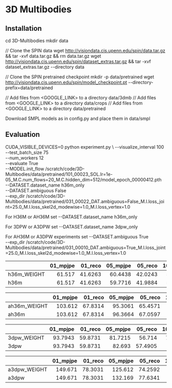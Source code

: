 # 3D Multibodies

## Installation

cd 3D-Multibodies
mkdir data

// Clone the SPIN data
wget http://visiondata.cis.upenn.edu/spin/data.tar.gz && tar -xvf data.tar.gz && rm data.tar.gz
wget http://visiondata.cis.upenn.edu/spin/dataset_extras.tar.gz && tar -xvf dataset_extras.tar.gz --directory data

// Clone the SPIN pretrained checkpoint
mkdir -p data/pretrained
wget http://visiondata.cis.upenn.edu/spin/model_checkpoint.pt --directory-prefix=data/pretrained

// Add files from <GOOGLE_LINK> to a directory data/3dmb
// Add files from <GOOGLE_LINK> to a directory data/crops
// Add files from <GOOGLE_LINK> to a directory data/pretrained

Download SMPL models as in config.py and place them in data/smpl

## Evaluation

CUDA_VISIBLE_DEVICES=0 python experiment.py \ 
    --visualize_interval 100 \
    --test_batch_size 75 \
    --num_workers 12 \
    --evaluate True \
    --MODEL.init_flow /scratch/code/3D-Multibodies/data/pretrained/101_00023_SOL.lr=1e-05_M.C.num_flows=20_M.C.hidden_dim=512/model_epoch_00000412.pth \
    --DATASET.dataset_name h36m_only \
    --DATASET.ambiguous False \
    --exp_dir /scratch/code/3D-Multibodies/data/pretrained/031_00022_DAT.ambiguous=False_M.l.loss_joint=25.0_M.l.loss_skel2d_modewise=1.0_M.l.loss_vertex=1.0

For H36M or AH36M set
--DATASET.dataset_name h36m_only

For 3DPW or A3DPW set
--DATASET.dataset_name 3dpw_only

For AH36M or A3DPW experiments set
--DATASET.ambiguous True \
--exp_dir /scratch/code/3D-Multibodies/data/pretrained/031_00010_DAT.ambiguous=True_M.l.loss_joint=25.0_M.l.loss_skel2d_modewise=1.0_M.l.loss_vertex=1.0





|             |   01_mpjpe |   01_reco |   05_mpjpe |   05_reco |   10_mpjpe |   10_reco |   25_mpjpe |   25_reco |
|:------------|-----------:|----------:|-----------:|----------:|-----------:|----------:|-----------:|----------:|
| h36m_WEIGHT |     61.517 |   41.6263 |    60.4438 |   42.0243 |    59.7304 |   42.1845 |    58.5509 |   42.3683 |
| h36m        |     61.517 |   41.6263 |    59.7716 |   41.9884 |    59.1608 |   42.1022 |    58.236  |   42.1811 |

|              |   01_mpjpe |   01_reco |   05_mpjpe |   05_reco |   10_mpjpe |   10_reco |   25_mpjpe |   25_reco |
|:-------------|-----------:|----------:|-----------:|----------:|-----------:|----------:|-----------:|----------:|
| ah36m_WEIGHT |    103.612 |   67.8314 |    95.3061 |   65.4571 |    92.4205 |   64.5733 |    88.7481 |   63.1861 |
| ah36m        |    103.612 |   67.8314 |    96.3664 |   67.0597 |    93.4299 |   65.9981 |    89.9254 |   64.2862 |

|             |   01_mpjpe |   01_reco |   05_mpjpe |   05_reco |   10_mpjpe |   10_reco |   25_mpjpe |   25_reco |
|:------------|-----------:|----------:|-----------:|----------:|-----------:|----------:|-----------:|----------:|
| 3dpw_WEIGHT |    93.7943 |   59.8731 |    81.7215 |   56.714  |    78.7641 |   56.2927 |    75.2801 |   55.2845 |
| 3dpw        |    93.7943 |   59.8731 |    82.693  |   57.4905 |    79.936  |   57.0006 |    76.2492 |   55.9439 |

|              |   01_mpjpe |   01_reco |   05_mpjpe |   05_reco |   10_mpjpe |   10_reco |   25_mpjpe |   25_reco |
|:-------------|-----------:|----------:|-----------:|----------:|-----------:|----------:|-----------:|----------:|
| a3dpw_WEIGHT |    149.671 |   78.3031 |    125.612 |   74.2592 |    116.774 |   73.5848 |    107.465 |   71.9949 |
| a3dpw        |    149.671 |   78.3031 |    132.169 |   77.6341 |    123.746 |   76.4744 |    112.871 |   74.0802 |